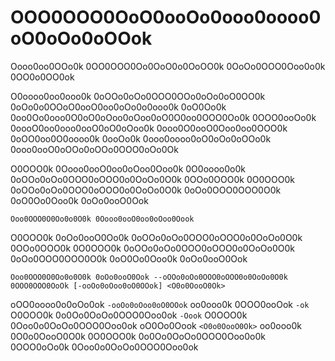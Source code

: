 # OOO0OOO0OoO0ooOo0ooo0oooo0oO0oOo0oOOok
Oooo0oo0OOo0k 0OO0OOO0Oo0OoO0o0OoOO0k 0OoOo0OOO0Ooo0o0k 0OO0o0OO0ok

O0oooo0oo0ooo0k 0oOOo0oOo0OOO0OOo0oOo0oO0OO0k 0oOo0o0OOoO0ooO0oo0oOo0o0ooo0k 0oO0Oo0k 0oo0Oo0ooo0O0oO0oOoo0oOoo0oO0O0oo0OOO0Oo0k 0OOO0ooOo0k 0oooO0oo0ooo0ooO0oO0oOoo0k 0ooo0O0ooO0Ooo0oo0OOO0k 0oOO0oo0O0oooo0k 0ooOo0k 0ooo0oooo0oO0oOo0oOOo0k 0ooo0ooO0oOOo0oOOo0OOO0oOo0Ok

O0OOO0k 0Oooo0ooO0oo0oOoo0Ooo0k 0O0oooo0o0k 0oOOo0oOo0OOO0oOOO0o0OoOo0O0k 0OOo0OOO0k 0O0OOO0k 0oOOo0oOo0OOO0oOOO0o0OoOo0O0k 0oOo0OOO0OOO0O0k 0oO0Oo0Ooo0k 0oOo0ooO0Ook
```
Ooo0OOO0O0Oo0o0O0k 0Oooo0ooO0oo0oOoo0Oook
```

O0OOO0k 0oOo0ooO0Oo0k 0oOOo0oOo0OOO0oOOO0o0OoOo0O0k 0OOo0OOO0k 0O0OOO0k 0oOOo0oOo0OOO0oOOO0o0OoOo0O0k 0oOo0OOO0OOO0O0k 0oO0Oo0Ooo0k 0oOo0ooO0Ook
```
Ooo0OOO0O0Oo0o0O0k 0oOo0ooO0Ook --oOOo0oOo0OOO0oOOO0o0OoOo0O0k 0OOO0OOO0OoOk [-ooOo0oOoo0oO0OOok] <O0o0OooO0Ok>
```
oOO0oooo0o0oOo0ok `-ooOo0oOoo0oO0OOok` oo0ooo0k 0OOO0ooOok
  `-ok`  O0OOO0k 0o0Oo0OoOo0OOO0Ooo0ok
  `-Oook`  O0OOO0k 0Ooo0o0OoOo0OOO0Ooo0ok
oO0Oo0Oook `<O0o0OooO0Ok>` oo0ooo0k 0O0o0OooO0O0k 0O0OOO0k 0o0Oo0OoOo0OOO0Ooo0o0k 0OOO0oOo0k 0Ooo0o0OoOo0OOO0Ooo0ok
